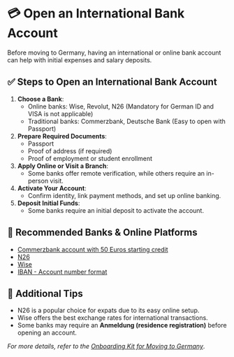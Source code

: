 # 💳 Open an International Bank Account

Before moving to Germany, having an international or online bank account can help with initial expenses and salary deposits.

## ✅ Steps to Open an International Bank Account
1. **Choose a Bank**:
   - Online banks: Wise, Revolut, N26 (Mandatory for German ID and VISA is not applicable)
   - Traditional banks: Commerzbank, Deutsche Bank (Easy to open with Passport)
2. **Prepare Required Documents**:
   - Passport
   - Proof of address (if required)
   - Proof of employment or student enrollment
3. **Apply Online or Visit a Branch**:
   - Some banks offer remote verification, while others require an in-person visit.
4. **Activate Your Account**:
   - Confirm identity, link payment methods, and set up online banking.
5. **Deposit Initial Funds**:
   - Some banks require an initial deposit to activate the account.

## 📌 Recommended Banks & Online Platforms
- [Commerzbank account with 50 Euros starting credit](https://www.commerzbank.de/girokonto-antrag?path=/pk/de/Abschluss/GD51_Girokonto_DD_MCD_TGK_50Start_KwK&x-werbecode=TCYS2G)
- [N26](https://n26.com/)
- [Wise](https://wise.com/)
- [IBAN - Account number format](https://www.bundesbank.de/en/tasks/payment-systems/services/iban-rules/iban-rules-626476#:~:text=In%20Germany%2C%20the%20IBAN%20consists,the%20ten%2Ddigit%20account%20number.)

## 📜 Additional Tips
- N26 is a popular choice for expats due to its easy online setup.
- Wise offers the best exchange rates for international transactions.
- Some banks may require an **Anmeldung (residence registration)** before opening an account.

_For more details, refer to the [Onboarding Kit for Moving to Germany](../Germany_Onboarding_Kit.md)_.
